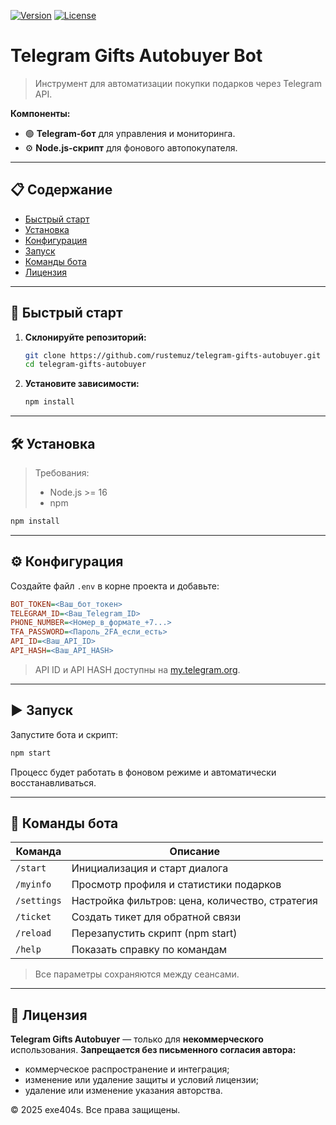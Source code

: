 [![Version](https://img.shields.io/badge/version-2.2.0-blue.svg)](https://github.com/your-repo)
[![License](https://img.shields.io/badge/license-Non--Commercial-red.svg)](#license)

# Telegram Gifts Autobuyer Bot

> Инструмент для автоматизации покупки подарков через Telegram API.

**Компоненты:**

* 🟢 **Telegram-бот** для управления и мониторинга.
* ⚙️ **Node.js-скрипт** для фонового автопокупателя.

---

## 📋 Содержание

* [Быстрый старт](#-быстрый-старт)
* [Установка](#-установка)
* [Конфигурация](#-конфигурация)
* [Запуск](#-запуск)
* [Команды бота](#-команды-бота)
* [Лицензия](#-лицензия)

---

## 🚀 Быстрый старт

1. **Склонируйте репозиторий:**

   ```bash
   git clone https://github.com/rustemuz/telegram-gifts-autobuyer.git
   cd telegram-gifts-autobuyer

2. **Установите зависимости:**

   ```bash
   npm install

---

## 🛠 Установка

> Требования:
>
> * Node.js >= 16
> * npm

```bash
npm install
```

---

## ⚙️ Конфигурация

Создайте файл `.env` в корне проекта и добавьте:

```ini
BOT_TOKEN=<Ваш_бот_токен>
TELEGRAM_ID=<Ваш_Telegram_ID>
PHONE_NUMBER=<Номер_в_формате_+7...>
TFA_PASSWORD=<Пароль_2FA_если_есть>
API_ID=<Ваш_API_ID>
API_HASH=<Ваш_API_HASH>
```

> API ID и API HASH доступны на [my.telegram.org](https://my.telegram.org).

---

## ▶️ Запуск

Запустите бота и скрипт:

```bash
npm start
```

Процесс будет работать в фоновом режиме и автоматически восстанавливаться.

---

## 🤖 Команды бота

| Команда     | Описание                                        |
| ----------- | ----------------------------------------------- |
| `/start`    | Инициализация и старт диалога                   |
| `/myinfo`   | Просмотр профиля и статистики подарков          |
| `/settings` | Настройка фильтров: цена, количество, стратегия |
| `/ticket`   | Создать тикет для обратной связи                |
| `/reload`   | Перезапустить скрипт (npm start)                |
| `/help`     | Показать справку по командам                    |

> Все параметры сохраняются между сеансами.

---

## 📜 Лицензия

**Telegram Gifts Autobuyer** — только для **некоммерческого** использования.
**Запрещается без письменного согласия автора:**

* коммерческое распространение и интеграция;
* изменение или удаление защиты и условий лицензии;
* удаление или изменение указания авторства.

© 2025 exe404s. Все права защищены.
